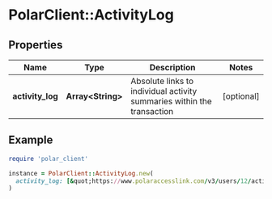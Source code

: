 # PolarClient::ActivityLog

## Properties

| Name | Type | Description | Notes |
| ---- | ---- | ----------- | ----- |
| **activity_log** | **Array&lt;String&gt;** | Absolute links to individual activity summaries within the transaction | [optional] |

## Example

```ruby
require 'polar_client'

instance = PolarClient::ActivityLog.new(
  activity_log: [&quot;https://www.polaraccesslink.com/v3/users/12/activity-transactions/34/activities/56&quot;,&quot;https://www.polaraccesslink.com/v3/users/12/activity-transactions/34/activities/120&quot;]
)
```


